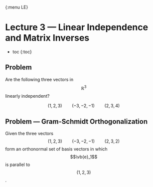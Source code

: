 {:menu LE}

# Lecture 3 — Linear Independence and Matrix Inverses
* toc
{:toc}

## Problem

Are the following three vectors in $$\mathbb{R}^3$$ linearly independent?

$$
    (1, 2, 3) \qquad (-3, -2, -1) \qquad (2, 3, 4)
$$

## Problem — Gram-Schmidt Orthogonalization

Given the three vectors
$$
    (1, 2, 3) \qquad (-3, -2, -1) \qquad (2, 3, 2)
$$
form an orthonormal set of basis vectors in which $$\vb{e}_1$$ is parallel to $$(1, 2, 3)$$.